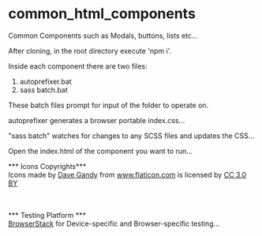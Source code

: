 # common_html_components
 Common Components such as Modals, buttons, lists etc...


After cloning, in the root directory execute 'npm i'.

Inside each component there are two files:
1. autoprefixer.bat
2. sass batch.bat

These batch files prompt for input of the folder to operate on.

autoprefixer generates a browser portable index.css...

"sass batch" watches for changes to any SCSS files and updates the CSS...

Open the index.html of the component you want to run...








*** Icons Copyrights***
<br>
Icons made by <a href="https://www.flaticon.com/authors/dave-gandy" title="Dave Gandy">Dave Gandy</a> from <a href="https://www.flaticon.com/" title="Flaticon">www.flaticon.com</a> is licensed by <a href="http://creativecommons.org/licenses/by/3.0/" title="Creative Commons BY 3.0" target="_blank">CC 3.0 BY</a>

<br><br>
*** Testing Platform ***
<br>
<a href="https://www.flaticon.com/authors/dave-gandy" title="Dave Gandy">BrowserStack</a> for Device-specific and Browser-specific testing...
